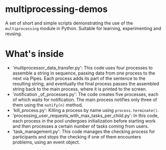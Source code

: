 # multiprocessing-demos
A set of short and simple scripts demonstrating the use of the `multiprocessing` module in Python. Suitable for learning, experimenting and reusing.
# What's inside
- 'multiprocessor_data_transfer.py': This code uses four processes to assemble a string in sequence, passing data from one process to the next via Pipes. Each process adds its part of the sentence to the resulting string, and eventually the final process passes the assembled string back to the main process, where it is printed to the screen.
- 'notification _of_processes.py': The code creates five processes, each of which waits for notification. The main process notifies only three of them using the `notify(n)` method.
- 'kill_process.py': Killing a process by name using `process.terminate()`.
- 'processing_user_requests_with_max_tasks_per_child.py': In this code, each process in the pool undergoes initialization before starting work and then processes a certain number of tasks coming from users.
- 'task_management.py': This code manages the checking process for participants and stops the checking if one of them encounters problems, using an event object.
